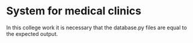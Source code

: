 # System for medical clinics

In this college work it is necessary that the database.py files are equal to the expected output.


